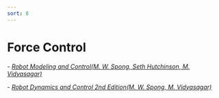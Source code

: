 ```yaml
---
sort: 8
---
```


# Force Control

*- [Robot Modeling and Control(M. W. Spong, ‎Seth Hutchinson, ‎M. Vidyasagar)](https://books.google.co.kr/books?id=DdjNDwAAQBAJ&printsec=frontcover&dq=Robot+Modeling+and+Control&hl=ko&sa=X&redir_esc=y#v=onepage&q=Robot%20Modeling%20and%20Control&f=false)*

*- [Robot Dynamics and Control 2nd Edition(M. W. Spong, M. Vidyasagar)](https://books.google.co.kr/books?id=6SoQRAAACAAJ&dq=Robot+Dynamics+and+Control+2nd+Edition&hl=ko&sa=X&redir_esc=y)*
